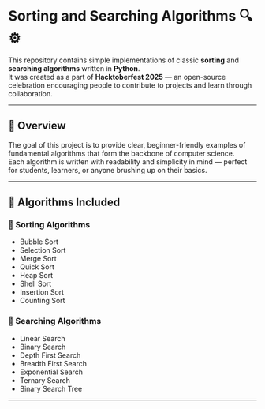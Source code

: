 # Sorting and Searching Algorithms 🔍⚙️

This repository contains simple implementations of classic **sorting** and **searching algorithms** written in **Python**.  
It was created as a part of **Hacktoberfest 2025** — an open-source celebration encouraging people to contribute to projects and learn through collaboration.

---

## 🧠 Overview

The goal of this project is to provide clear, beginner-friendly examples of fundamental algorithms that form the backbone of computer science.  
Each algorithm is written with readability and simplicity in mind — perfect for students, learners, or anyone brushing up on their basics.

---

## 📂 Algorithms Included

### 🔢 Sorting Algorithms
- Bubble Sort  
- Selection Sort   
- Merge Sort  
- Quick Sort  
- Heap Sort
- Shell Sort
- Insertion Sort
- Counting Sort

### 🔎 Searching Algorithms
- Linear Search  
- Binary Search
- Depth First Search
- Breadth First Search
- Exponential Search
- Ternary Search
- Binary Search Tree


---
